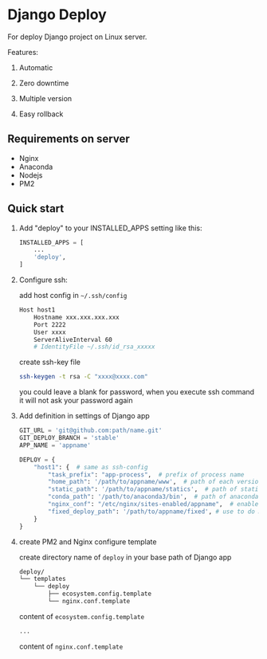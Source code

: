 # Django Deploy

For deploy Django project on Linux server.

Features:

1. Automatic

2. Zero downtime

3. Multiple version

4. Easy rollback


## Requirements on server

* Nginx
* Anaconda
* Nodejs
* PM2

## Quick start

1. Add "deploy" to your INSTALLED_APPS setting like this:

    ```python
    INSTALLED_APPS = [
        ...
        'deploy',
    ]
    ```

2. Configure ssh:

    add host config in `~/.ssh/config`
    
    ```bash
    Host host1
        Hostname xxx.xxx.xxx.xxx
        Port 2222
        User xxxx
        ServerAliveInterval 60
        # IdentityFile ~/.ssh/id_rsa_xxxxx
    ```
    
    create ssh-key file
    
    ```bash
    ssh-keygen -t rsa -C "xxxx@xxxx.com"
    ```
    
    you could leave a blank for password, when you execute ssh command it will not ask your password again

3. Add definition in settings of Django app

    ```python
    GIT_URL = 'git@github.com:path/name.git'
    GIT_DEPLOY_BRANCH = 'stable'
    APP_NAME = 'appname'

    DEPLOY = {
        "host1": {  # same as ssh-config
            "task_prefix": "app-process",  # prefix of process name
            "home_path": '/path/to/appname/www',  # path of each versions
            "static_path": '/path/to/appname/statics',  # path of statics for each versions
            "conda_path": '/path/to/anaconda3/bin',  # path of anaconda bin 
            "nginx_conf": "/etc/nginx/sites-enabled/appname",  # enabled site config of Nginx
            "fixed_deploy_path": '/path/to/appname/fixed', # use to do migrate
        }
    }
    ```

4. create PM2 and Nginx configure template

    create directory name of `deploy` in your base path of Django app 
    
    ```bash
    deploy/
    └── templates
        └── deploy
            ├── ecosystem.config.template
            └── nginx.conf.template
    ```
    
    content of `ecosystem.config.template`
    
    ```bash
    ...
    ```
    
    content of `nginx.conf.template`
